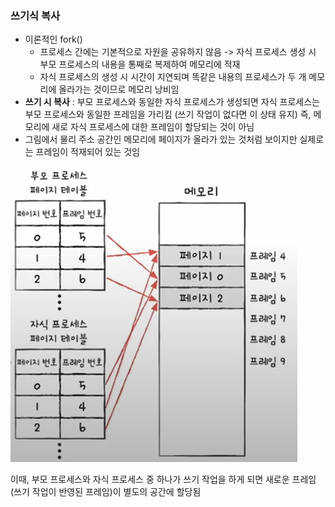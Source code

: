 ### 쓰기식 복사
- 이론적인 fork()
	- 프로세스 간에는 기본적으로 자원을 공유하지 않음 -> 자식 프로세스 생성 시 부모 프로세스의 내용을 통째로 복제하여 메모리에 적재
	- 자식 프로세스의 생성 시 시간이 지연되며 똑같은 내용의 프로세스가 두 개 메모리에 올라가는 것이므로 메모리 낭비임
- **쓰기 시 복사** : 부모 프로세스와 동일한 자식 프로세스가 생성되면 자식 프로세스는 부모 프로세스와 동일한 프레임을 가리킴 (쓰기 작업이 없다면 이 상태 유지)
  즉, 메모리에 새로 자식 프로세스에 대한 프레임이 할당되는 것이 아님
- 그림에서 물리 주소 공간인 메모리에 페이지가 올라가 있는 것처럼 보이지만 실제로는 프레임이 적재되어 있는 것임

![](../../README_resources/스크린샷%202024-05-08%20073808.png)

이때, 부모 프로세스와 자식 프로세스 중 하나가 쓰기 작업을 하게 되면 새로운 프레임(쓰기 작업이 반영된 프레임)이 별도의 공간에 할당됨

